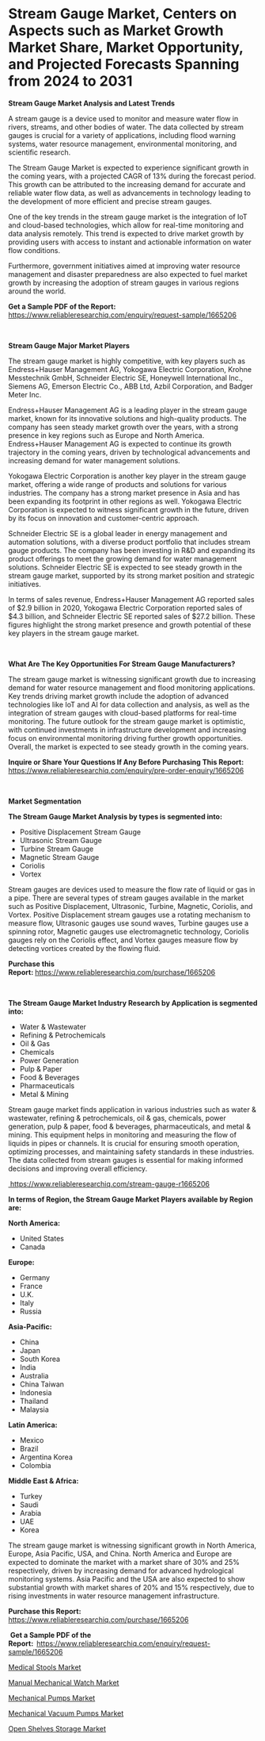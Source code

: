 <p><h1>Stream Gauge Market, Centers on Aspects such as Market Growth Market Share, Market Opportunity, and Projected Forecasts Spanning from 2024 to 2031</h1></p><p><strong>Stream Gauge Market Analysis and Latest Trends</strong></p>
<p><p>A stream gauge is a device used to monitor and measure water flow in rivers, streams, and other bodies of water. The data collected by stream gauges is crucial for a variety of applications, including flood warning systems, water resource management, environmental monitoring, and scientific research.</p><p>The Stream Gauge Market is expected to experience significant growth in the coming years, with a projected CAGR of 13% during the forecast period. This growth can be attributed to the increasing demand for accurate and reliable water flow data, as well as advancements in technology leading to the development of more efficient and precise stream gauges.</p><p>One of the key trends in the stream gauge market is the integration of IoT and cloud-based technologies, which allow for real-time monitoring and data analysis remotely. This trend is expected to drive market growth by providing users with access to instant and actionable information on water flow conditions.</p><p>Furthermore, government initiatives aimed at improving water resource management and disaster preparedness are also expected to fuel market growth by increasing the adoption of stream gauges in various regions around the world.</p></p>
<p><strong>Get a Sample PDF of the Report:&nbsp;</strong> <a href="https://www.reliableresearchiq.com/enquiry/request-sample/1665206">https://www.reliableresearchiq.com/enquiry/request-sample/1665206</a></p>
<p>&nbsp;</p>
<p><strong>Stream Gauge Major Market Players</strong></p>
<p><p>The stream gauge market is highly competitive, with key players such as Endress+Hauser Management AG, Yokogawa Electric Corporation, Krohne Messtechnik GmbH, Schneider Electric SE, Honeywell International Inc., Siemens AG, Emerson Electric Co., ABB Ltd, Azbil Corporation, and Badger Meter Inc.</p><p>Endress+Hauser Management AG is a leading player in the stream gauge market, known for its innovative solutions and high-quality products. The company has seen steady market growth over the years, with a strong presence in key regions such as Europe and North America. Endress+Hauser Management AG is expected to continue its growth trajectory in the coming years, driven by technological advancements and increasing demand for water management solutions.</p><p>Yokogawa Electric Corporation is another key player in the stream gauge market, offering a wide range of products and solutions for various industries. The company has a strong market presence in Asia and has been expanding its footprint in other regions as well. Yokogawa Electric Corporation is expected to witness significant growth in the future, driven by its focus on innovation and customer-centric approach.</p><p>Schneider Electric SE is a global leader in energy management and automation solutions, with a diverse product portfolio that includes stream gauge products. The company has been investing in R&D and expanding its product offerings to meet the growing demand for water management solutions. Schneider Electric SE is expected to see steady growth in the stream gauge market, supported by its strong market position and strategic initiatives.</p><p>In terms of sales revenue, Endress+Hauser Management AG reported sales of $2.9 billion in 2020, Yokogawa Electric Corporation reported sales of $4.3 billion, and Schneider Electric SE reported sales of $27.2 billion. These figures highlight the strong market presence and growth potential of these key players in the stream gauge market.</p></p>
<p>&nbsp;</p>
<p><strong>What Are The Key Opportunities For Stream Gauge Manufacturers?</strong></p>
<p><p>The stream gauge market is witnessing significant growth due to increasing demand for water resource management and flood monitoring applications. Key trends driving market growth include the adoption of advanced technologies like IoT and AI for data collection and analysis, as well as the integration of stream gauges with cloud-based platforms for real-time monitoring. The future outlook for the stream gauge market is optimistic, with continued investments in infrastructure development and increasing focus on environmental monitoring driving further growth opportunities. Overall, the market is expected to see steady growth in the coming years.</p></p>
<p><strong>Inquire or Share Your Questions If Any Before Purchasing This Report:</strong> <a href="https://www.reliableresearchiq.com/enquiry/pre-order-enquiry/1665206">https://www.reliableresearchiq.com/enquiry/pre-order-enquiry/1665206</a></p>
<p>&nbsp;</p>
<p><strong>Market Segmentation</strong></p>
<p><strong>The Stream Gauge Market Analysis by types is segmented into:</strong></p>
<p><ul><li>Positive Displacement Stream Gauge</li><li>Ultrasonic Stream Gauge</li><li>Turbine Stream Gauge</li><li>Magnetic Stream Gauge</li><li>Coriolis</li><li>Vortex</li></ul></p>
<p><p>Stream gauges are devices used to measure the flow rate of liquid or gas in a pipe. There are several types of stream gauges available in the market such as Positive Displacement, Ultrasonic, Turbine, Magnetic, Coriolis, and Vortex. Positive Displacement stream gauges use a rotating mechanism to measure flow, Ultrasonic gauges use sound waves, Turbine gauges use a spinning rotor, Magnetic gauges use electromagnetic technology, Coriolis gauges rely on the Coriolis effect, and Vortex gauges measure flow by detecting vortices created by the flowing fluid.</p></p>
<p><strong>Purchase this Report:&nbsp;</strong><a href="https://www.reliableresearchiq.com/purchase/1665206">https://www.reliableresearchiq.com/purchase/1665206</a></p>
<p>&nbsp;</p>
<p><strong>The Stream Gauge Market Industry Research by Application is segmented into:</strong></p>
<p><ul><li>Water & Wastewater</li><li>Refining & Petrochemicals</li><li>Oil & Gas</li><li>Chemicals</li><li>Power Generation</li><li>Pulp & Paper</li><li>Food & Beverages</li><li>Pharmaceuticals</li><li>Metal & Mining</li></ul></p>
<p><p>Stream gauge market finds application in various industries such as water & wastewater, refining & petrochemicals, oil & gas, chemicals, power generation, pulp & paper, food & beverages, pharmaceuticals, and metal & mining. This equipment helps in monitoring and measuring the flow of liquids in pipes or channels. It is crucial for ensuring smooth operation, optimizing processes, and maintaining safety standards in these industries. The data collected from stream gauges is essential for making informed decisions and improving overall efficiency.</p></p>
<p><a href="https://www.reliableresearchiq.com/stream-gauge-r1665206">&nbsp;https://www.reliableresearchiq.com/stream-gauge-r1665206</a></p>
<p><strong>In terms of Region, the Stream Gauge Market Players available by Region are:</strong></p>
<p>
    <p> <strong> North America: </strong>
        <ul>
            <li>United States</li>
            <li>Canada</li>
        </ul>
        </p> 
    <p> <strong> Europe: </strong>
        <ul>
            <li>Germany</li>
            <li>France</li>
            <li>U.K.</li>
            <li>Italy</li>
            <li>Russia</li>
        </ul>
        </p> 
    <p> <strong> Asia-Pacific: </strong>
        <ul>
            <li>China</li>
            <li>Japan</li>
            <li>South Korea</li>
            <li>India</li>
            <li>Australia</li>
            <li>China Taiwan</li>
            <li>Indonesia</li>
            <li>Thailand</li>
            <li>Malaysia</li>
        </ul>
        </p> 
    <p> <strong> Latin America: </strong>
        <ul>
            <li>Mexico</li>
            <li>Brazil</li>
            <li>Argentina Korea</li>
            <li>Colombia</li>
        </ul>
        </p> 
    <p> <strong> Middle East & Africa: </strong>
        <ul>
            <li>Turkey</li>
            <li>Saudi</li>
            <li>Arabia</li>
            <li>UAE</li>
            <li>Korea</li>
        </ul>
    </p>
    </p>
<p><p>The stream gauge market is witnessing significant growth in North America, Europe, Asia Pacific, USA, and China. North America and Europe are expected to dominate the market with a market share of 30% and 25% respectively, driven by increasing demand for advanced hydrological monitoring systems. Asia Pacific and the USA are also expected to show substantial growth with market shares of 20% and 15% respectively, due to rising investments in water resource management infrastructure.</p></p>
<p><strong>Purchase this Report: </strong><a href="https://www.reliableresearchiq.com/purchase/1665206">https://www.reliableresearchiq.com/purchase/1665206</a></p>
<p>&nbsp;<strong>Get a Sample PDF of the Report:&nbsp;&nbsp;</strong><a href="https://www.reliableresearchiq.com/enquiry/request-sample/1665206">https://www.reliableresearchiq.com/enquiry/request-sample/1665206</a></p>
<p><strong></strong></p>
<p><p><a href="https://github.com/lnamivez37/Market-Research-Report-List-1/blob/main/medical-stools-market.md">Medical Stools Market</a></p><p><a href="https://github.com/sydneyHaley871/Market-Research-Report-List-1/blob/main/manual-mechanical-watch-market.md">Manual Mechanical Watch Market</a></p><p><a href="https://github.com/widyafarer/Market-Research-Report-List-1/blob/main/mechanical-pumps-market.md">Mechanical Pumps Market</a></p><p><a href="https://github.com/GroverBarry/Market-Research-Report-List-6/blob/main/mechanical-vacuum-pumps-market.md">Mechanical Vacuum Pumps Market</a></p><p><a href="https://github.com/lylyparadise/Market-Research-Report-List-4/blob/main/open-shelves-storage-market.md">Open Shelves Storage Market</a></p></p>
